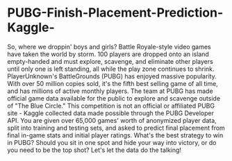 # PUBG-Finish-Placement-Prediction-Kaggle-
So, where we droppin' boys and girls?  Battle Royale-style video games have taken the world by storm. 100 players are dropped onto an island empty-handed and must explore, scavenge, and eliminate other players until only one is left standing, all while the play zone continues to shrink.  PlayerUnknown's BattleGrounds (PUBG) has enjoyed massive popularity. With over 50 million copies sold, it's the fifth best selling game of all time, and has millions of active monthly players.  The team at PUBG has made official game data available for the public to explore and scavenge outside of "The Blue Circle." This competition is not an official or affiliated PUBG site - Kaggle collected data made possible through the PUBG Developer API.  You are given over 65,000 games' worth of anonymized player data, split into training and testing sets, and asked to predict final placement from final in-game stats and initial player ratings.  What's the best strategy to win in PUBG? Should you sit in one spot and hide your way into victory, or do you need to be the top shot? Let's let the data do the talking!
